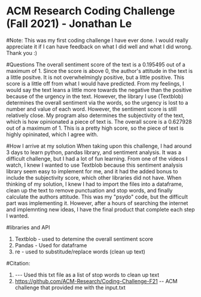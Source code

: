 # ACM Research Coding Challenge (Fall 2021)  - Jonathan Le

#Note: This was my first coding challenge I have ever done. I would really appreciate it if I can have feedback on what I did well and what I did wrong. Thank you :)

#Questions
The overall sentiment score of the text is a 0.195495 out of a maximum of 1. Since the score is above 0, the author's attitude 
in the text is a little positve. It is not overwhelmingly positive, but a little positive. This score is a little off from what I would have predicted.
From my feelings, I would say the text leans a little more towards the negative than the positive because of the urgency in the text. 
However, the library I use (Textblob) determines the overall sentiment via the words, so the urgency is lost to a number and value of each word. However, the 
sentiment score is still relatively close. My program also determines the subjectivity of the text, which is how opinionated 
a piece of text is. The overall score is a 0.627928 out of a maximum of 1. This is a pretty high score, so the piece of text is 
highly opininated, which I agree with.

#How I arrive at my solution
When taking upon this challenge, I had around 3 days to learn python, pandas library, and sentiment analysis. It was a difficult challenge, but 
I had a lot of fun learning. From one of the videos I watch, I knew I wanted to use Textblob because this sentiment analysis library
seem easy to implement for me, and it had the added bonus to include the subjectivity score, which other libraries did not have. 
When thinking of my solution, I knew I had to import the files into a dataframe, clean up the text to remove punctuation and stop words, 
and finally calculate the authors attitude. This was my "psydo" code, but the difficult part was implementing it. However, after a 
hours of searching the internet and implemnting new ideas, I have the final product that complete each step I wanted. 

#libraries and API
1) Textblob - used to detemine the overall sentiment score
2) Pandas - Used for dataframe
3) re - used to substitude/replace words (clean up text)

#Citation: 
1) <script src="https://gist.github.com/larsyencken/1440509.js"></script> --- Used this txt file as a list of stop words to clean up text
2) https://github.com/ACM-Research/Coding-Challenge-F21 -- ACM challenge that provided me with the input.txt